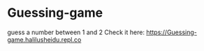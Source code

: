 # Guessing-game
guess a number between 1 and 2
Check it here:
https://Guessing-game.halilusheidu.repl.co

